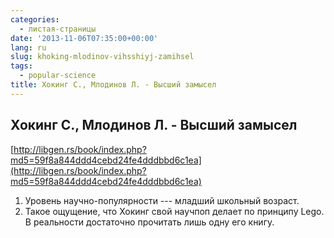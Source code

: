 ```yaml
---
categories:
  - листая-страницы
date: '2013-11-06T07:35:00+00:00'
lang: ru
slug: khoking-mlodinov-vihsshiyj-zamihsel
tags:
  - popular-science
title: Хокинг С., Млодинов Л. - Высший замысел
---
```


## Хокинг С., Млодинов Л. - Высший замысел

[http://libgen.rs/book/index.php?md5=59f8a844ddd4cebd24fe4dddbbd6c1ea](http://libgen.rs/book/index.php?md5=59f8a844ddd4cebd24fe4dddbbd6c1ea)  

<!--more-->

1.  Уровень научно-популярности --- младший школьный возраст.
2.  Такое ощущение, что Хокинг свой научпоп делает по принципу Lego. В реальности достаточно прочитать лишь одну его книгу.
